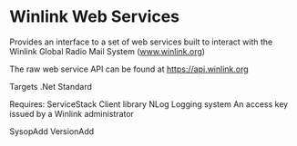 # Winlink Web Services

Provides an interface to a set of web services built to interact with the Winlink Global Radio Mail System (www.winlink.org)

The raw web service API can be found at https://api.winlink.org

Targets .Net Standard 

Requires:
  ServiceStack Client library
  NLog Logging system
  An access key issued by a Winlink administrator
  



SysopAdd
VersionAdd


